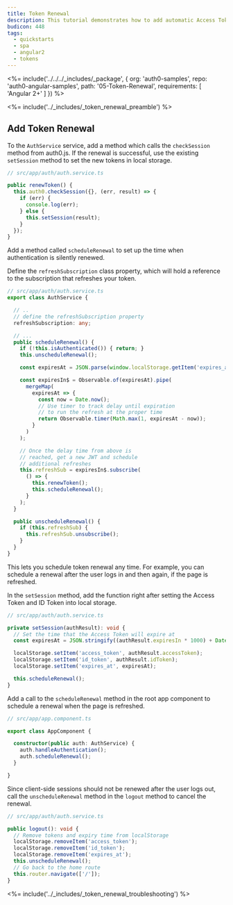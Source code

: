 ```yaml
---
title: Token Renewal
description: This tutorial demonstrates how to add automatic Access Token renewal to an application with Auth0
budicon: 448
tags:
  - quickstarts
  - spa
  - angular2
  - tokens
---
```


<%= include('../../../_includes/_package', {
  org: 'auth0-samples',
  repo: 'auth0-angular-samples',
  path: '05-Token-Renewal',
  requirements: [
    'Angular 2+'
  ]
}) %>

<%= include('../_includes/_token_renewal_preamble') %>

## Add Token Renewal

To the `AuthService` service, add a method which calls the `checkSession` method from auth0.js. If the renewal is successful, use the existing `setSession` method to set the new tokens in local storage.

```typescript
// src/app/auth/auth.service.ts

public renewToken() {
  this.auth0.checkSession({}, (err, result) => {
    if (err) {
      console.log(err);
    } else {
      this.setSession(result);
    }
  });
}
```

Add a method called `scheduleRenewal` to set up the time when authentication is silently renewed.

Define the `refreshSubscription` class property, which will hold a reference to the subscription that refreshes your token.

```ts
// src/app/auth/auth.service.ts
export class AuthService {

  // ..
  // define the refreshSubscription property
  refreshSubscription: any;

  // ...
  public scheduleRenewal() {
    if (!this.isAuthenticated()) { return; }
    this.unscheduleRenewal();

    const expiresAt = JSON.parse(window.localStorage.getItem('expires_at'));

    const expiresIn$ = Observable.of(expiresAt).pipe(
      mergeMap(
        expiresAt => {
          const now = Date.now();
          // Use timer to track delay until expiration
          // to run the refresh at the proper time
          return Observable.timer(Math.max(1, expiresAt - now));
        }
      )
    );

    // Once the delay time from above is
    // reached, get a new JWT and schedule
    // additional refreshes
    this.refreshSub = expiresIn$.subscribe(
      () => {
        this.renewToken();
        this.scheduleRenewal();
      }
    );
  }

  public unscheduleRenewal() {
    if (this.refreshSub) {
      this.refreshSub.unsubscribe();
    }
  }
}
```

This lets you schedule token renewal any time. For example, you can schedule a renewal after the user logs in and then again, if the page is refreshed.

In the `setSession` method, add the function right after setting the Access Token and ID Token into local storage.

```ts
// src/app/auth/auth.service.ts

private setSession(authResult): void {
  // Set the time that the Access Token will expire at
  const expiresAt = JSON.stringify((authResult.expiresIn * 1000) + Date.now());

  localStorage.setItem('access_token', authResult.accessToken);
  localStorage.setItem('id_token', authResult.idToken);
  localStorage.setItem('expires_at', expiresAt);

  this.scheduleRenewal();
}
```

Add a call to the `scheduleRenewal` method in the root app component to schedule a renewal when the page is refreshed.

```ts
// src/app/app.component.ts

export class AppComponent {

  constructor(public auth: AuthService) {
    auth.handleAuthentication();
    auth.scheduleRenewal();
  }

}
```

Since client-side sessions should not be renewed after the user logs out, call the `unscheduleRenewal` method in the `logout` method to cancel the renewal.

```ts
// src/app/auth/auth.service.ts

public logout(): void {
  // Remove tokens and expiry time from localStorage
  localStorage.removeItem('access_token');
  localStorage.removeItem('id_token');
  localStorage.removeItem('expires_at');
  this.unscheduleRenewal();
  // Go back to the home route
  this.router.navigate(['/']);
}
```

<%= include('../_includes/_token_renewal_troubleshooting') %>
